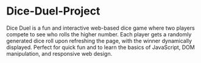 # Dice-Duel-Project
Dice Duel is a fun and interactive web-based dice game where two players compete to see who rolls the higher number. Each player gets a randomly generated dice roll upon refreshing the page, with the winner dynamically displayed. Perfect for quick fun and to learn the basics of JavaScript, DOM manipulation, and responsive web design.
